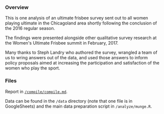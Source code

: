 ### Overview

This is one analysis of an ultimate frisbee survey sent out to all women playing ultimate in the Chicagoland area shortly following the conclusion of the 2016 regular season.

The findings were presented alongside other qualitative survey research at the Women's Ultimate Frisbee summit in February, 2017.

Many thanks to Steph Landry who authored the survey, wrangled a team of us to wring answers out of the data, and used those answers to inform policy proposals aimed at increasing the participation and satisfaction of the women who play the sport.

### Files

Report in [`/compile/compile.md`](https://github.com/aedobbyn/women-chi-ultimate/blob/master/compile/compile.md).

Data can be found in the `/data` directory (note that one file is in GoogleSheets) and the main data preparation script in `/analyze/munge.R`.